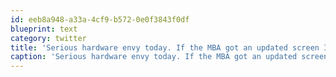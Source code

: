 ```yaml
---
id: eeb8a948-a33a-4cf9-b572-0e0f3843f0df
blueprint: text
category: twitter
title: 'Serious hardware envy today. If the MBA got an updated screen I would have pulled the trigger for sure'
caption: 'Serious hardware envy today. If the MBA got an updated screen I would have pulled the trigger for sure'
---
```

